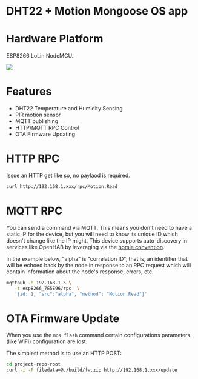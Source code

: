 # DHT22 + Motion Mongoose OS app

# Hardware Platform
ESP8266 LoLin NodeMCU. 

<img src="docs/ESP8266-NodeMCU-kit-12-E-pinout-gpio-pin.png">


# Features
 * DHT22 Temperature and Humidity Sensing
 * PIR motion sensor
 * MQTT publishing
 * HTTP/MQTT RPC Control
 * OTA Firmware Updating

 # HTTP RPC
 Issue an HTTP get like so, no paylaod is required. 
 ```bash
 curl http://192.168.1.xxx/rpc/Motion.Read
 ```

 # MQTT RPC
 You can send a command via MQTT. This means you don't need to have a static IP for the device, but you will need to know its unique ID which doesn't change like the IP might. 
This device supports auto-discovery in services like OpenHAB by leveraging via the [homie convention](https://homieiot.github.io).

In the example below, "alpha" is "correlation ID", that is, an identifier that will be echoed back by the node in response to an RPC request which will contain information about the node's response, errors, etc. 

 ```bash
 mqttpub -h 192.168.1.5 \
    -t esp8266_7E5E96/rpc  \
    '{id: 1, "src":"alpha", "method": "Motion.Read"}' 
 ```

# OTA Firmware Update
When you use the `mos flash` command certain configurations parameters (like WiFi) configuration are lost.

The simplest method is to use an HTTP POST:
```bash
cd project-repo-root
curl -i -F filedata=@./build/fw.zip http://192.168.1.xxx/update
```